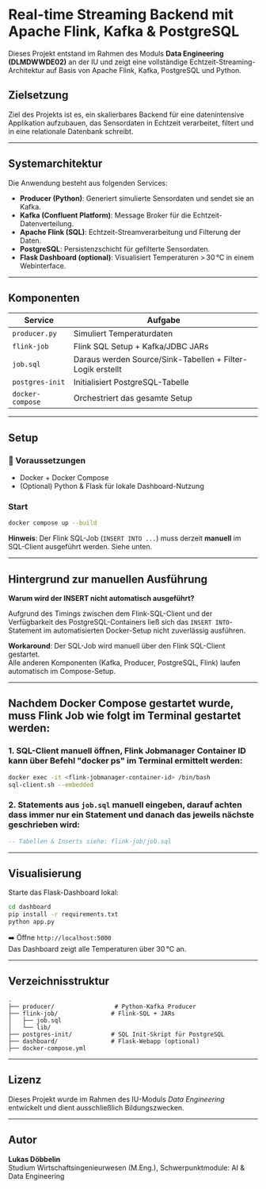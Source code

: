 # Real-time Streaming Backend mit Apache Flink, Kafka & PostgreSQL

Dieses Projekt entstand im Rahmen des Moduls **Data Engineering (DLMDWWDE02)** an der IU und zeigt eine vollständige Echtzeit-Streaming-Architektur auf Basis von Apache Flink, Kafka, PostgreSQL und Python.

## Zielsetzung

Ziel des Projekts ist es, ein skalierbares Backend für eine datenintensive Applikation aufzubauen, das Sensordaten in Echtzeit verarbeitet, filtert und in eine relationale Datenbank schreibt.

---

## Systemarchitektur

Die Anwendung besteht aus folgenden Services:

- **Producer (Python)**: Generiert simulierte Sensordaten und sendet sie an Kafka.
- **Kafka (Confluent Platform)**: Message Broker für die Echtzeit-Datenverteilung.
- **Apache Flink (SQL)**: Echtzeit-Streamverarbeitung und Filterung der Daten.
- **PostgreSQL**: Persistenzschicht für gefilterte Sensordaten.
- **Flask Dashboard (optional)**: Visualisiert Temperaturen > 30 °C in einem Webinterface.

---

## Komponenten

| Service            | Aufgabe                            |
|--------------------|-------------------------------------|
| `producer.py`      | Simuliert Temperaturdaten           |
| `flink-job`        | Flink SQL Setup + Kafka/JDBC JARs   |
| `job.sql`          | Daraus werden Source/Sink-Tabellen + Filter-Logik erstellt|
| `postgres-init`    | Initialisiert PostgreSQL-Tabelle    |
| `docker-compose`   | Orchestriert das gesamte Setup      |

---

## Setup

### 🔧 Voraussetzungen

- Docker + Docker Compose
- (Optional) Python & Flask für lokale Dashboard-Nutzung

### Start

```bash
docker compose up --build
```

**Hinweis**: Der Flink SQL-Job (`INSERT INTO ...`) muss derzeit **manuell** im SQL-Client ausgeführt werden. Siehe unten.

---

## Hintergrund zur manuellen Ausführung

**Warum wird der INSERT nicht automatisch ausgeführt?**

Aufgrund des Timings zwischen dem Flink-SQL-Client und der Verfügbarkeit des PostgreSQL-Containers ließ sich das `INSERT INTO`-Statement im automatisierten Docker-Setup nicht zuverlässig ausführen.

**Workaround**: Der SQL-Job wird manuell über den Flink SQL-Client gestartet.  
Alle anderen Komponenten (Kafka, Producer, PostgreSQL, Flink) laufen automatisch im Compose-Setup.

---

## Nachdem Docker Compose gestartet wurde, muss Flink Job wie folgt im Terminal gestartet werden:

### 1. SQL-Client manuell öffnen, Flink Jobmanager Container ID kann über Befehl "docker ps" im Terminal ermittelt werden:

```bash
docker exec -it <flink-jobmanager-container-id> /bin/bash
sql-client.sh --embedded
```

### 2. Statements aus `job.sql` manuell eingeben, darauf achten dass immer nur ein Statement und danach das jeweils nächste geschrieben wird:

```sql
-- Tabellen & Inserts siehe: flink-job/job.sql
```

---

## Visualisierung

Starte das Flask-Dashboard lokal:

```bash
cd dashboard
pip install -r requirements.txt
python app.py
```

➡️ Öffne `http://localhost:5000`  
Das Dashboard zeigt alle Temperaturen über 30 °C an.

---

## Verzeichnisstruktur

```
.
├── producer/                 # Python-Kafka Producer
├── flink-job/               # Flink-SQL + JARs
│   ├── job.sql
│   └── lib/
├── postgres-init/           # SQL Init-Skript für PostgreSQL
├── dashboard/               # Flask-Webapp (optional)
├── docker-compose.yml
```

---

## Lizenz

Dieses Projekt wurde im Rahmen des IU-Moduls *Data Engineering* entwickelt und dient ausschließlich Bildungszwecken.

---

## Autor

**Lukas Döbbelin**  
Studium Wirtschaftsingenieurwesen (M.Eng.), Schwerpunktmodule: AI & Data Engineering